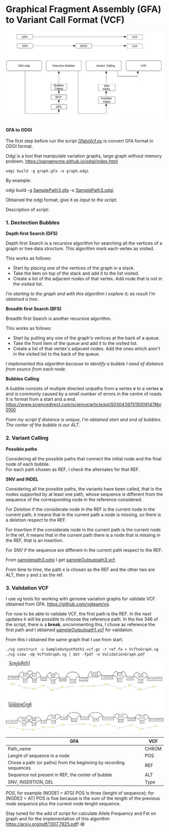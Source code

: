 # Graphical Fragment Assembly (GFA) to Variant Call Format (VCF)

![](/figures/recapscript.png)

#### GFA to ODGI
The first step before run the script [GfatoVcf.py](/VGpop/GfatoVCF.py) is convert GFA format in ODGI format.

Odgi is a tool that manipulate variation graphs, large graph without memory problem.
https://pangenome.github.io/odgi/index.html

```
odgi build -g graph.gfa -o graph.odgi
```
By example:

odgi build -g [SamplePath3.gfa](/data/SamplePath3.gfa) -o [SamplePath3.odgi](/data/SamplePath3.odgi)

Obtained the odgi format, give it as _input to the script_. 

Description of script:

### 1. Dectection Bubbles

**Depth first Search (DFS)**

Depth first Search is a recursive algorithm for searching all the vertices of a graph or tree data structure.
This algorithm  mark each vertex as visited.

This works as follows:
- Start by placing one of the vertices of the graph in a stack.
- Take the item on top of the stack and add it to the list visited.
- Create a list of the adjacent nodes of that vertex. Add node that is not in the visited list.

_I'm starting to the graph and with this algorithm I explore it; as result I'm obtained a tree_.

**Breadth first Search (BFS)**

Breadth first Search is another recursive algorithm.

This works as follows:
- Start by putting any one of the graph's vertices at the back of a queue.
- Take the front item of the queue and add it to the visited list.
- Create a list of that vertex's adjacent nodes. Add the ones which aren't in the visited list to the back of the queue.

_I implemented this algorithm because to identify a bubble I need of distance from source from each node_. 

**Bubbles Calling**

A bubble consists of multiple directed unipaths from a vertex **v** to a vertex **u** and is commonly caused by a small number of errors in the centre of reads. It is format from a start and a end. https://www.sciencedirect.com/science/article/pii/S0304397515009147#br0100

_From my script if distance is unique, I'm obtained start and end of bubbles. The center of the bubble is our ALT_. 

### 2. Variant Calling

**Possible paths**

Considering all the possible paths that connect the initial node and the final node of each bubble.                   
For each path chosen as REF, I check the alternates for that REF.

**SNV and INDEL**

Considering all the possible paths, the variants have been called, that is the nodes supported by at least one path, whose sequence is different from the sequence of the corresponding node in the reference considered.

For _Deletion_ if the considerate node in the REF is the current node in the current path, it means that in the current path a node is missing, so there is a deletion respect to the REF.

For _Insertion_ if the considerate node in the current path is the current node in the ref, it means that in the current path there is a node that is missing in the REF, that is an insertion. 

For _SNV_ if the sequence are different in the current path respect to the REF.

From [samplepath3.odgi](/data/samplepath3.odgi) I get [sampleOutputpath3.vcf](/result/sampleOutputpath3.vcf).

From time to time, the path x is chosen as the REF and the other two are ALT, then y and z as the ref.

### 3. Validation VCF

I use vg tools for working with genome variation graphs for validate VCF obtained from GFA. https://github.com/vgteam/vg.

For now to be able to validate VCF, the first path is the REF. In the next updates it will be possible to choose the reference path.
In the line 346 of the script, there is a **break**, uncommenting this, I chose as reference the first path and I obtained
[sampleOutputpath1.vcf](/result/sampleOutputpath1.vcf) for validation. 

From this I obtained the same graph that I use from start. 

```
./vg construct -v SampleOutputPath1.vcf.gz -r ref.fa > VcftoGraph.vg
./vg view -dp VcftoGraph.vg | dot -Tpdf -o ValidationGraph.pdf

```

![](/figures/Validation.png)

GFA | VCF
------------ | -------------
Path_name                   | CHROM
Lenght of sequence in a node| POS
Chose a path (or paths) from the beginning by recording sequences | REF
Sequence not present in REF, the center of bubble | ALT
SNV, INSERTION, DEL | Type
 
*POS*, for example (NODE1 = ATG) POS is three (lenght of sequence);
for (NODE2 = AT) POS is five because is the sum of the length of the previous node sequence plus the current node lenght sequence.

Stay tuned for the add of script for calculate Allele Frequency and Fst on graph and for the implementation of this algorithm https://arxiv.org/pdf/1307.7925.pdf! :smile:
